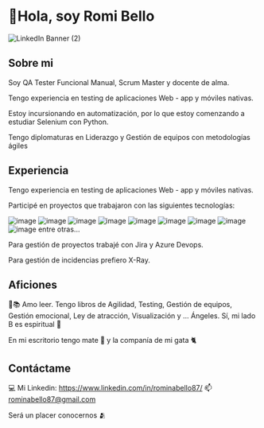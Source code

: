 # 👋Hola, soy Romi Bello


![ LinkedIn Banner (2)](https://github.com/rominabello87/rominabello87/assets/105647455/a6bf6fc3-8da9-4f23-853b-230aad4552b1)

## Sobre mi

Soy QA Tester Funcional Manual, Scrum Master y docente de alma.

Tengo experiencia en testing de aplicaciones Web - app y móviles nativas.

Estoy incursionando en automatización, por lo que estoy comenzando a estudiar Selenium con Python.

Tengo diplomaturas en Liderazgo y Gestión de equipos con metodologías ágiles

## Experiencia

Tengo experiencia en testing de aplicaciones Web - app y móviles nativas.

Participé en proyectos que trabajaron con las siguientes tecnologías:

![image](https://github.com/rominabello87/rominabello87/assets/105647455/d60ba6cb-1d4a-41a7-986f-281734e7276f) ![image](https://github.com/rominabello87/rominabello87/assets/105647455/37e11c62-0f87-4192-9fd1-2f51dde8df49)
![image](https://github.com/rominabello87/rominabello87/assets/105647455/80f2d50b-045b-4062-8724-0449d577a59e) ![image](https://github.com/rominabello87/rominabello87/assets/105647455/d8aeb88d-19c8-4210-a4e2-db4aa571a515)
![image](https://github.com/rominabello87/rominabello87/assets/105647455/7302927c-233e-419e-bb98-1f019280812c) ![image](https://github.com/rominabello87/rominabello87/assets/105647455/a2b353cb-a9de-467c-b80c-44c7055b5f13)
![image](https://github.com/rominabello87/rominabello87/assets/105647455/afa6857d-8661-4114-8346-3847203f6b6f) 
![image](https://github.com/rominabello87/rominabello87/assets/105647455/b85a94a3-ab20-475e-bbef-4a31f249ae29) ![image](https://github.com/rominabello87/rominabello87/assets/105647455/418dd8dc-05e6-471a-a3cd-a078f5f0b82c)
 entre otras...

Para gestión de proyectos trabajé con Jira y Azure Devops.

Para gestión de incidencias prefiero X-Ray.

## Aficiones

​📖​📚 Amo leer. Tengo libros de Agilidad, Testing, Gestión de equipos, Gestión emocional, Ley de atracción, Visualización y ... Ángeles. Sí, mi lado B es espiritual 🪽​

En mi escritorio tengo mate 🧉 y la companía de mi gata 🐈​

## Contáctame

💻 Mi Linkedin: https://www.linkedin.com/in/rominabello87/
📫 rominabello87@gmail.com

Será un placer conocernos 🫂
<!---
rominabello87/rominabello87 is a ✨ special ✨ repository because its `README.md` (this file) appears on your GitHub profile.
You can click the Preview link to take a look at your changes.
--->
